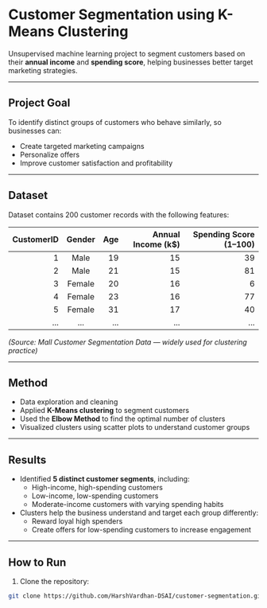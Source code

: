 #  Customer Segmentation using K-Means Clustering

Unsupervised machine learning project to segment customers based on their **annual income** and **spending score**, helping businesses better target marketing strategies.

---

##  **Project Goal**
To identify distinct groups of customers who behave similarly, so businesses can:
- Create targeted marketing campaigns
- Personalize offers
- Improve customer satisfaction and profitability

---

##  **Dataset**
Dataset contains 200 customer records with the following features:

| CustomerID | Gender | Age | Annual Income (k$) | Spending Score (1–100) |
|-----------:|:------:|---:|------------------:|----------------------:|
| 1 | Male   | 19 | 15 | 39 |
| 2 | Male   | 21 | 15 | 81 |
| 3 | Female | 20 | 16 | 6 |
| 4 | Female | 23 | 16 | 77 |
| 5 | Female | 31 | 17 | 40 |
| ... | ... | ... | ... | ... |

*(Source: Mall Customer Segmentation Data — widely used for clustering practice)*

---

##  **Method**
- Data exploration and cleaning
- Applied **K-Means clustering** to segment customers
- Used the **Elbow Method** to find the optimal number of clusters
- Visualized clusters using scatter plots to understand customer groups

---

##  **Results**
- Identified **5 distinct customer segments**, including:
  - High-income, high-spending customers
  - Low-income, low-spending customers
  - Moderate-income customers with varying spending habits
- Clusters help the business understand and target each group differently:
  - Reward loyal high spenders
  - Create offers for low-spending customers to increase engagement

---

##  **How to Run**
1. Clone the repository:
```bash
git clone https://github.com/HarshVardhan-DSAI/customer-segmentation.git
